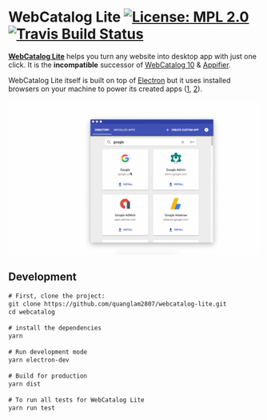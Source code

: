 # WebCatalog Lite [![License: MPL 2.0](https://img.shields.io/badge/License-MPL%202.0-brightgreen.svg)](https://opensource.org/licenses/MPL-2.0) [![Travis Build Status](https://travis-ci.org/quanglam2807/webcatalog-lite.svg?branch=master)](https://travis-ci.org/quanglam2807/webcatalog-lite)

**[WebCatalog Lite](https://quang.im/webcatalog)** helps you turn any website into desktop app with just one click. It is the **incompatible** successor of [WebCatalog 10](https://github.com/quanglam2807/webcatalog) & [Appifier](https://github.com/quanglam2807/appifier).

WebCatalog Lite itself is built on top of [Electron](https://electronjs.org) but it uses installed browsers on your machine to power its created apps ([1](vaclavkosar.com/2018/02/25/Creating-Custom-Ubuntu-Web-Link-App.html), [2](https://www.reddit.com/r/linux/comments/7ivuit/create_firefoxbased_web_apps_for_gnome_and/)).

![WebCatalog Lite for macOS](/build-resources/demo.gif)

## Development
```
# First, clone the project:
git clone https://github.com/quanglam2807/webcatalog-lite.git
cd webcatalog

# install the dependencies
yarn

# Run development mode
yarn electron-dev

# Build for production
yarn dist

# To run all tests for WebCatalog Lite
yarn run test
```
